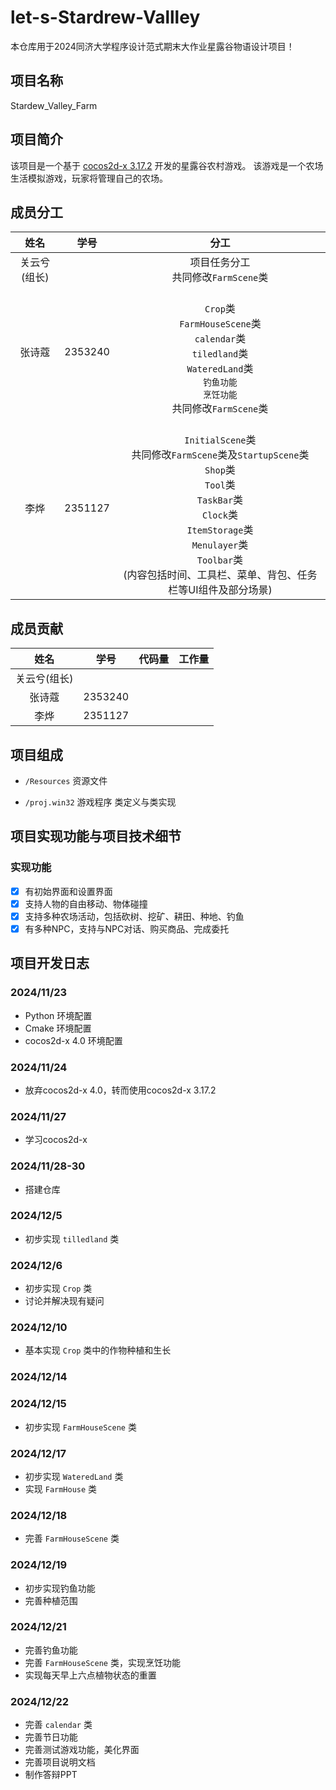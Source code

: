 # let-s-Stardrew-Vallley
本仓库用于2024同济大学程序设计范式期末大作业星露谷物语设计项目！

## 项目名称

Stardew_Valley_Farm

## 项目简介

该项目是一个基于 [cocos2d-x 3.17.2](https://docs.cocos.com/cocos2d-x/manual/) 开发的星露谷农村游戏。
该游戏是一个农场生活模拟游戏，玩家将管理自己的农场。

## 成员分工

|姓名|学号|分工|
| :----:| :----: | :----: |
|关云兮(组长)|       |项目任务分工<br>共同修改`FarmScene`类 |
|张诗蔻|2353240|<br>`Crop`类 <br>`FarmHouseScene`类 <br> `calendar`类 <br> `tiledland`类<br>`WateredLand`类 <br>`钓鱼功能` <br>`烹饪功能`<br>共同修改`FarmScene`类|
|李烨|2351127|<br>`InitialScene`类<br>共同修改`FarmScene`类及`StartupScene`类<br>`Shop`类<br>`Tool`类<br>`TaskBar`类<br>`Clock`类<br>`ItemStorage`类<br>`Menulayer`类<br>`Toolbar`类<br>(内容包括时间、工具栏、菜单、背包、任务栏等UI组件及部分场景)|

## 成员贡献

|姓名|学号|代码量|工作量|
| :----:| :----: | :----: | :----: |
|关云兮(组长)|       |    |    |
|张诗蔻|2353240|    |    |
|李烨|2351127|    |   |

## 项目组成

* `/Resources`
资源文件

* `/proj.win32`
游戏程序 类定义与类实现

## 项目实现功能与项目技术细节

### 实现功能

* [X] 有初始界面和设置界面
* [X] 支持人物的自由移动、物体碰撞
* [X] 支持多种农场活动，包括砍树、挖矿、耕田、种地、钓鱼
* [X] 有多种NPC，支持与NPC对话、购买商品、完成委托

## 项目开发日志

### 2024/11/23

- Python 环境配置
- Cmake 环境配置
- cocos2d-x 4.0 环境配置
  
### 2024/11/24

- 放弃cocos2d-x 4.0，转而使用cocos2d-x 3.17.2

### 2024/11/27

- 学习cocos2d-x
  
### 2024/11/28-30

- 搭建仓库

### 2024/12/5

- 初步实现 `tilledland` 类

### 2024/12/6

- 初步实现 `Crop` 类
- 讨论并解决现有疑问

### 2024/12/10

- 基本实现 `Crop` 类中的作物种植和生长

### 2024/12/14


### 2024/12/15

- 初步实现 `FarmHouseScene` 类

### 2024/12/17

- 初步实现 `WateredLand` 类
- 实现 `FarmHouse` 类

### 2024/12/18

- 完善 `FarmHouseScene` 类

### 2024/12/19

- 初步实现钓鱼功能
- 完善种植范围

### 2024/12/21

- 完善钓鱼功能
- 完善 `FarmHouseScene` 类，实现烹饪功能
- 实现每天早上六点植物状态的重置

### 2024/12/22

- 完善 `calendar` 类
- 完善节日功能
- 完善测试游戏功能，美化界面
- 完善项目说明文档
- 制作答辩PPT
